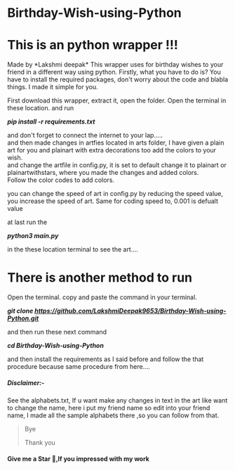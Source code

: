 # Birthday-Wish-using-Python
<h1>This is an python wrapper !!!</h1> 
Made by *Lakshmi deepak*  This wrapper uses for birthday wishes to your friend in a different way using python.  
Firstly, what you have to do is? You have to install the required packages, don't worry about the code and blabla things.
I made it simple for you. 

First download this wrapper, extract it, open the folder. Open the terminal in these location. and run    

**_pip install -r requirements.txt_**   

and don't forget to connect the internet to your lap.....  
and then made changes in artfies located in arts folder, I have given a plain art for you and plainart with extra decorations too add the colors to your wish.    
and change the artfile in config.py, it is set to default change it to plainart or plainartwithstars, where you made the changes and added colors.  
Follow the color codes to add colors.    

you can change the speed of art in config.py by reducing the speed value, you increase the speed of art. Same for coding speed to, 0.001 is defualt value 

at last run the     

**_python3 main.py_**        

in the these location terminal to see the art....  

<h1>There is another method to run</h1>
Open the terminal. copy and paste the command in your terminal.

 **_git clone https://github.com/LakshmiDeepak9653/Birthday-Wish-using-Python.git_**
 
 and then run these next command
 
 **_cd Birthday-Wish-using-Python_**
 
 and then install the requirements as I said before and follow the that procedure because same procedure from here....
  <h5>Disclaimer:-</h5>
        See the alphabets.txt, If u want make any changes in text in the art like want to change the name, here i put my friend name so edit into your friend name, I made all the sample alphabets there ,so you can follow from that.


> Bye
> 
>Thank you 
<h4>Give me a Star 🌟,If you impressed with my work</h4>

